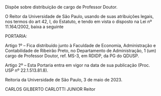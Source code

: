 Dispõe sobre distribuição de cargo de Professor Doutor.

O Reitor da Universidade de São Paulo, usando de suas atribuições legais, nos termos do art 42, I, do Estatuto, e tendo em vista o disposto na Lei nº 11.164/2002, baixa a seguinte

PORTARIA:

Artigo 1º – Fica distribuído junto à Faculdade de Economia, Administração e Contabilidade de Ribeirão Preto, no Departamento de Administração, 1 (um) cargo de Professor Doutor, ref. MS-3, em RDIDP, da PG do QDUSP.

Artigo 2º – Esta Portaria entra em vigor na data de sua publicação (Proc. USP nº 22.1.513.81.8).

Reitoria da Universidade de São Paulo, 3 de maio de 2023.

CARLOS GILBERTO CARLOTTI JUNIOR
Reitor